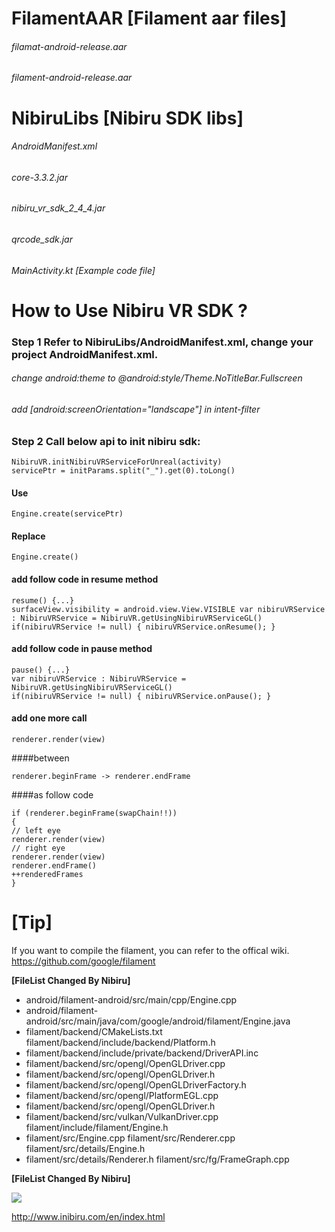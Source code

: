 # FilamentAAR [Filament aar files] 
###### filamat-android-release.aar 
###### filament-android-release.aar

# NibiruLibs [Nibiru SDK libs] 
###### AndroidManifest.xml 
###### core-3.3.2.jar 
###### nibiru_vr_sdk_2_4_4.jar 
###### qrcode_sdk.jar

###### MainActivity.kt [Example code file]

# How to Use Nibiru VR SDK ?

### Step 1 Refer to NibiruLibs/AndroidManifest.xml, change your project AndroidManifest.xml. 
###### change android:theme to @android:style/Theme.NoTitleBar.Fullscreen
###### add [android:screenOrientation="landscape"] in intent-filter

### Step 2 Call below api to init nibiru sdk: 
```
NibiruVR.initNibiruVRServiceForUnreal(activity) 
servicePtr = initParams.split("_").get(0).toLong()
```
#### Use 
```
Engine.create(servicePtr)
``` 
#### Replace  
```
Engine.create()
```

#### add follow code in resume method 
```
resume() {...} 
surfaceView.visibility = android.view.View.VISIBLE var nibiruVRService : NibiruVRService = NibiruVR.getUsingNibiruVRServiceGL() 
if(nibiruVRService != null) { nibiruVRService.onResume(); }
```

#### add follow code in pause method 
```
pause() {...} 
var nibiruVRService : NibiruVRService = NibiruVR.getUsingNibiruVRServiceGL() 
if(nibiruVRService != null) { nibiruVRService.onPause(); }
```
#### add one more call
```
renderer.render(view) 
```
####between 
```
renderer.beginFrame -> renderer.endFrame 
```
####as follow code 
```
if (renderer.beginFrame(swapChain!!)) 
{ 
// left eye 
renderer.render(view)
// right eye 
renderer.render(view)
renderer.endFrame()
++renderedFrames
}
```

# [Tip]

If you want to compile the filament, you can refer to the offical wiki.
https://github.com/google/filament


**[FileList Changed By Nibiru]**
* android/filament-android/src/main/cpp/Engine.cpp 
* android/filament-android/src/main/java/com/google/android/filament/Engine.java  
* filament/backend/CMakeLists.txt filament/backend/include/backend/Platform.h
* filament/backend/include/private/backend/DriverAPI.inc
* filament/backend/src/opengl/OpenGLDriver.cpp
* filament/backend/src/opengl/OpenGLDriver.h
* filament/backend/src/opengl/OpenGLDriverFactory.h
* filament/backend/src/opengl/PlatformEGL.cpp
* filament/backend/src/opengl/OpenGLDriver.h
* filament/backend/src/vulkan/VulkanDriver.cpp filament/include/filament/Engine.h
* filament/src/Engine.cpp filament/src/Renderer.cpp filament/src/details/Engine.h
* filament/src/details/Renderer.h filament/src/fg/FrameGraph.cpp 

**[FileList Changed By Nibiru]**

[![](http://www.inibiru.com/en/img/public/logo.png)](http://www.inibiru.com/en/index.html)

http://www.inibiru.com/en/index.html
